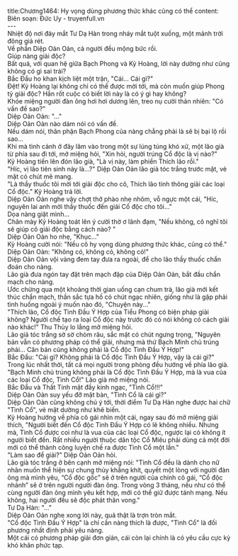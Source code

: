 title:Chương1464: Hy vọng dùng phương thức khác cũng có thể
content:
Biên soạn: Đức Uy - truyenfull.vn<br>---<br>Nhiệt độ nơi đáy mắt Tư Dạ Hàn trong nháy mắt tuột xuống, một mảnh trời đông giá rét.<br>Về phần Diệp Oản Oản, cả người đều mộng bức rồi.<br>Giúp nàng giải độc?<br>Bất quá, với quan hệ giữa Bạch Phong và Kỷ Hoàng, lời này dường như cũng không có gì sai trái?<br>Bắc Đẩu ho khan kịch liệt một trận, "Cái... Cái gì?"<br>Đệt! Kỷ Hoàng lại không chỉ có thể được mời tới, mà còn muốn giúp Phong tỷ giải độc? Hắn rốt cuộc có biết lời này là có ý gì hay không?<br>Khóe miệng người đàn ông hơi hơi dương lên, treo nụ cười thản nhiên: "Có vấn đề sao?"<br>Diệp Oản Oản: "..."<br>Diệp Oản Oản nào dám nói có vấn đề.<br>Nếu dám nói, thân phận Bạch Phong của nàng chẳng phải là sẽ bị bại lộ rồi sao…<br>Khi mà tình cảnh ở đây lâm vào trong một sự lúng túng khó xử, một lão già từ phía sau đi tới, mở miệng hỏi, "Xin hỏi, người trúng Cổ độc là vị nào?"<br>Kỷ Hoàng tiến lên đón lão già, "Là vị này, làm phiền Thích lão rồi."<br>"Híc, vị lão tiên sinh này là…?" Diệp Oản Oản lão giả tóc trắng trước mặt, vẻ mặt có chút mê mang.<br>"Là thầy thuốc tôi mời tới giải độc cho cô, Thích lão tinh thông giải các loại Cổ độc." Kỷ Hoàng trả lời.<br>Diệp Oản Oản nghe vậy chợt thở phào nhẹ nhõm, vỗ ngực một cái, "Híc, nguyên lai anh mời thầy thuốc đến giải Cổ độc cho tôi…"<br>Dọa nàng giật mình...<br>Chân mày Kỷ Hoàng toát lên ý cười thờ ơ lãnh đạm, "Nếu không, cô nghĩ tôi sẽ giúp cô giải độc bằng cách nào? "<br>Diệp Oản Oản ho nhẹ, "Khục..."<br>Kỷ Hoàng cười nói: "Nếu cô hy vọng dùng phương thức khác, cũng có thể."<br>Diệp Oản Oản: "Không có, không có, không có!"<br>Diệp Oản Oản vội vàng đem tay đưa ra ngoài, để cho lão thầy thuốc chẩn đoán cho nàng.<br>Lão già đưa ngón tay đặt trên mạch đập của Diệp Oản Oản, bắt đầu chẩn mạch cho nàng.<br>Ước chừng qua một khoảng thời gian uống cạn chum trà, lão già mới kết thúc chẩn mạch, thần sắc tựa hồ có chút ngạc nhiên, giống như là gặp phải tình huống ngoài ý muốn nào đó, "Chuyện này..."<br>"Thích lão, Cổ độc Tình Đầu Ý Hợp của Tiểu Phong có biện pháp giải không? Người chế tạo ra loại Cổ độc này trước đó có nói không có cách giải nào khác!" Thu Thủy lo lắng mở miệng hỏi.<br>Lão giả tóc trắng sờ sờ chòm râu, sắc mặt có chút ngưng trọng, "Nguyên bản vẫn có phương pháp có thể giải, nhưng mà thứ Bạch Minh chủ trúng phải... Căn bản cũng không phải là Cổ độc Tình Đầu Ý Hợp!"<br>Bắc Đẩu: "Cái gì? Không phải là Cổ độc Tình Đầu Ý Hợp, vậy là cái gì?"<br>Trong lúc nhất thời, tất cả mọi người trong phòng đều hướng về phía lão già.<br>"Bạch Minh chủ trúng không phải là Cổ độc Tình Đầu Ý Hợp, mà là vua của các loại Cổ độc, Tình Cổ!" Lão già mở miệng nói.<br>Bắc Đẩu và Thất Tinh mặt đầy kinh ngạc, "Tình Cổ!!!"<br>Diệp Oản Oản suy yếu đỡ mặt bàn, "Tình Cổ là cái gì?"<br>Diệp Oản Oản cũng không chú ý tới, thời điểm Tư Dạ Hàn nghe được hai chữ "Tình Cổ", vẻ mặt dường như khẽ biến.<br>Kỷ Hoàng hướng về phía cô gái nhìn một cái, ngay sau đó mở miệng giải thích, "Người biết đến Cổ độc Tình Đầu Ý Hợp có lẽ không nhiều. Nhưng mà, Tình Cổ được coi như là vua của các loại Cổ độc, ngược lại có không ít người biết đến. Rất nhiều người thuộc dân tộc Cổ Miêu phải dùng cả một đời mới có thể thành công luyện chế ra được Tình Cổ một lần."<br>"Làm sao để giải?" Diệp Oản Oản hỏi.<br>Lão già tóc trắng ở bên cạnh mở miệng nói: "Tình Cổ đều là dành cho nữ nhân muốn thể hiện sự chung thủy khắng khít, quyết một lòng với người đàn ông mà mình yêu, “Cổ độc gốc” sẽ ở trên người của chính cô gái, “Cổ độc nhánh” sẽ ở trên người người đàn ông. Trong vòng 3 tháng, nếu như có thể cùng người đàn ông mình yêu kết hợp, mới có thể giữ được tánh mạng. Nếu không, hai người đều sẽ độc phát thân vong."<br>Tư Dạ Hàn: "..."<br>Diệp Oản Oản nghe xong lời này, quả thật là trợn tròn mắt.<br>"Cổ độc Tình Đầu Ý Hợp" là chỉ cần nàng thích là được, "Tình Cổ" là đối phương nhất định phải yêu nàng.<br>Một cái có phương pháp giải đơn giản, cái còn lại chính là có yêu cầu cực kỳ khó khăn phức tạp.